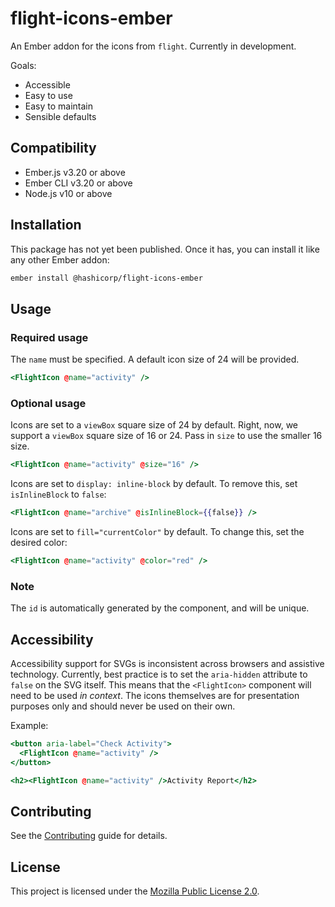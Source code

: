 # flight-icons-ember

An Ember addon for the icons from `flight`. Currently in development.

Goals:

* Accessible
* Easy to use
* Easy to maintain
* Sensible defaults

## Compatibility

* Ember.js v3.20 or above
* Ember CLI v3.20 or above
* Node.js v10 or above

## Installation

This package has not yet been published. Once it has, you can install it like any other Ember addon:

```bash
ember install @hashicorp/flight-icons-ember
```

## Usage

### Required usage

The `name` must be specified. A default icon size of 24 will be provided.

```hbs
<FlightIcon @name="activity" />
```

### Optional usage

Icons are set to a `viewBox` square size of 24 by default. Right, now, we support a `viewBox` square size of 16 or 24. Pass in `size` to use the smaller 16 size.

```hbs
<FlightIcon @name="activity" @size="16" />
```

Icons are set to `display: inline-block` by default. To remove this, set `isInlineBlock` to `false`:

```hbs
<FlightIcon @name="archive" @isInlineBlock={{false}} />
```

Icons are set to `fill="currentColor"` by default. To change this, set the desired color:

```hbs
<FlightIcon @name="activity" @color="red" />
```

### Note

The `id` is automatically generated by the component, and will be unique.

## Accessibility

Accessibility support for SVGs is inconsistent across browsers and assistive technology. Currently, best practice is to set the `aria-hidden` attribute to `false` on the SVG itself.
This means that the `<FlightIcon>` component will need to be used _in context_.
The icons themselves are for presentation purposes only and should never be used on their own.

Example:

```hbs
<button aria-label="Check Activity">
  <FlightIcon @name="activity" />
</button>
```

```hbs
<h2><FlightIcon @name="activity" />Activity Report</h2>
```

## Contributing

See the [Contributing](CONTRIBUTING.md) guide for details.

## License

This project is licensed under the [Mozilla Public License 2.0](LICENSE.md).
